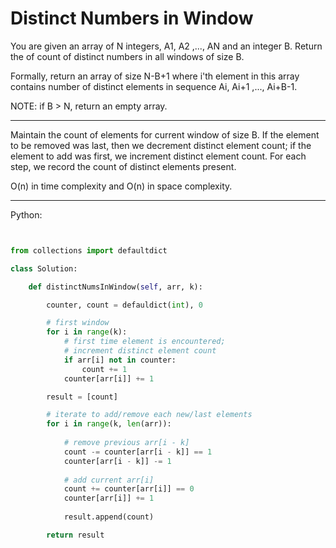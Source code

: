 # Distinct Numbers in Window

You are given an array of N integers, A1, A2 ,..., AN and an integer B. Return
the of count of distinct numbers in all windows of size B.

Formally, return an array of size N-B+1 where i'th element in this array
contains number of distinct elements in sequence Ai, Ai+1 ,..., Ai+B-1.

NOTE: if B > N, return an empty array.

---

Maintain the count of elements for current window of size B. If the element to
be removed was last, then we decrement distinct element count; if the element
to add was first, we increment distinct element count. For each step, we record
the count of distinct elements present.

O(n) in time complexity and O(n) in space complexity.

---

Python:

```python


from collections import defaultdict

class Solution:

    def distinctNumsInWindow(self, arr, k):

        counter, count = defauldict(int), 0

        # first window
        for i in range(k):
            # first time element is encountered;
            # increment distinct element count
            if arr[i] not in counter:
                count += 1
            counter[arr[i]] += 1

        result = [count]

        # iterate to add/remove each new/last elements
        for i in range(k, len(arr)):
            
            # remove previous arr[i - k]
            count -= counter[arr[i - k]] == 1
            counter[arr[i - k]] -= 1
            
            # add current arr[i]
            count += counter[arr[i]] == 0
            counter[arr[i]] += 1
            
            result.append(count)

        return result

```

